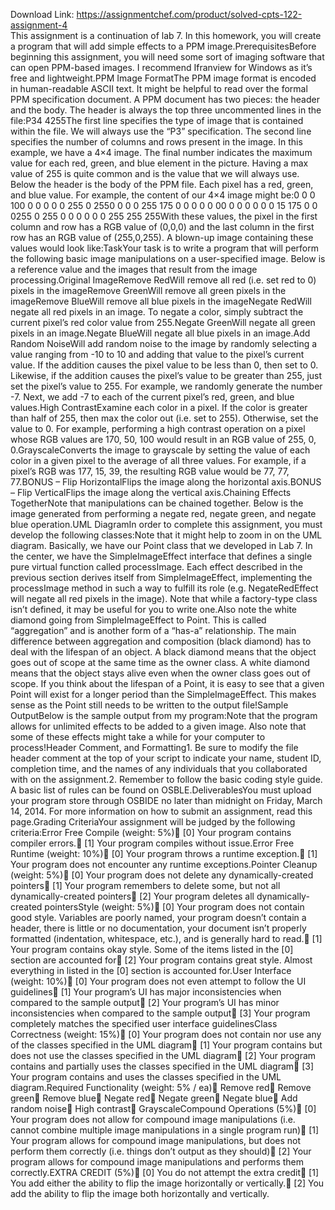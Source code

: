 Download Link: https://assignmentchef.com/product/solved-cpts-122-assignment-4
<br>
This assignment is a continuation of lab 7. In this homework, you will create a program that will add simple effects to a PPM image.PrerequisitesBefore beginning this assignment, you will need some sort of imaging software that can open PPM-based images. I recommend Ifranview for Windows as it’s free and lightweight.PPM Image FormatThe PPM image format is encoded in human-readable ASCII text. It might be helpful to read over the formal PPM specification document. A PPM document has two pieces: the header and the body. The header is always the top three uncommented lines in the file:P34 4255The first line specifies the type of image that is contained within the file. We will always use the “P3” specification. The second line specifies the number of columns and rows present in the image. In this example, we have a 4×4 image. The final number indicates the maximum value for each red, green, and blue element in the picture. Having a max value of 255 is quite common and is the value that we will always use. Below the header is the body of the PPM file. Each pixel has a red, green, and blue value. For example, the content of our 4×4 image might be:0 0 0 100 0 0 0 0 0 255 0 2550 0 0 0 255 175 0 0 0 0 0 00 0 0 0 0 0 0 15 175 0 0 0255 0 255 0 0 0 0 0 0 255 255 255With these values, the pixel in the first column and row has a RGB value of (0,0,0) and the last column in the first row has an RGB value of (255,0,255). A blown-up image containing these values would look like:TaskYour task is to write a program that will perform the following basic image manipulations on a user-specified image. Below is a reference value and the images that result from the image processing.Original ImageRemove RedWill remove all red (i.e. set red to 0) pixels in the imageRemove GreenWill remove all green pixels in the imageRemove BlueWill remove all blue pixels in the imageNegate RedWill negate all red pixels in an image. To negate a color, simply subtract the current pixel’s red color value from 255.Negate GreenWill negate all green pixels in an image.Negate BlueWill negate all blue pixels in an image.Add Random NoiseWill add random noise to the image by randomly selecting a value ranging from -10 to 10 and adding that value to the pixel’s current value. If the addition causes the pixel value to be less than 0, then set to 0. Likewise, if the addition causes the pixel’s value to be greater than 255, just set the pixel’s value to 255. For example, we randomly generate the number -7. Next, we add -7 to each of the current pixel’s red, green, and blue values.High ContrastExamine each color in a pixel. If the color is greater than half of 255, then max the color out (i.e. set to 255). Otherwise, set the value to 0. For example, performing a high contrast operation on a pixel whose RGB values are 170, 50, 100 would result in an RGB value of 255, 0, 0.GrayscaleConverts the image to grayscale by setting the value of each color in a given pixel to the average of all three values. For example, if a pixel’s RGB was 177, 15, 39, the resulting RGB value would be 77, 77, 77.BONUS – Flip HorizontalFlips the image along the horizontal axis.BONUS – Flip VerticalFlips the image along the vertical axis.Chaining Effects TogetherNote that manipulations can be chained together. Below is the image generated from performing a negate red, negate green, and negate blue operation.UML DiagramIn order to complete this assignment, you must develop the following classes:Note that it might help to zoom in on the UML diagram. Basically, we have our Point class that we developed in Lab 7. In the center, we have the SimpleImageEffect interface that defines a single pure virtual function called processImage. Each effect described in the previous section derives itself from SimpleImageEffect, implementing the processImage method in such a way to fulfill its role (e.g. NegateRedEffect will negate all red pixels in the image). Note that while a factory-type class isn’t defined, it may be useful for you to write one.Also note the white diamond going from SimpleImageEffect to Point. This is called “aggregation” and is another form of a “has-a” relationship. The main difference between aggregation and composition (black diamond) has to deal with the lifespan of an object. A black diamond means that the object goes out of scope at the same time as the owner class. A white diamond means that the object stays alive even when the owner class goes out of scope. If you think about the lifespan of a Point, it is easy to see that a given Point will exist for a longer period than the SimpleImageEffect. This makes sense as the Point still needs to be written to the output file!Sample OutputBelow is the sample output from my program:Note that the program allows for unlimited effects to be added to a given image. Also note that some of these effects might take a while for your computer to process!Header Comment, and Formatting1. Be sure to modify the file header comment at the top of your script to indicate your name, student ID, completion time, and the names of any individuals that you collaborated with on the assignment.2. Remember to follow the basic coding style guide. A basic list of rules can be found on OSBLE.DeliverablesYou must upload your program store through OSBIDE no later than midnight on Friday, March 14, 2014. For more information on how to submit an assignment, read this page.Grading CriteriaYour assignment will be judged by the following criteria:Error Free Compile (weight: 5%) [0] Your program contains compiler errors. [1] Your program compiles without issue.Error Free Runtime (weight: 10%) [0] Your program throws a runtime exception. [1] Your program does not encounter any runtime exceptions.Pointer Cleanup (weight: 5%) [0] Your program does not delete any dynamically-created pointers [1] Your program remembers to delete some, but not all dynamically-created pointers [2] Your program deletes all dynamically-created pointersStyle (weight: 5%) [0] Your program does not contain good style. Variables are poorly named, your program doesn’t contain a header, there is little or no documentation, your document isn’t properly formatted (indentation, whitespace, etc.), and is generally hard to read. [1] Your program contains okay style. Some of the items listed in the [0] section are accounted for [2] Your program contains great style. Almost everything in listed in the [0] section is accounted for.User Interface (weight: 10%) [0] Your program does not even attempt to follow the UI guidelines [1] Your program’s UI has major inconsistencies when compared to the sample output [2] Your program’s UI has minor inconsistencies when compared to the sample output [3] Your program completely matches the specified user interface guidelinesClass Correctness (weight: 15%) [0] Your program does not contain nor use any of the classes specified in the UML diagram [1] Your program contains but does not use the classes specified in the UML diagram [2] Your program contains and partially uses the classes specified in the UML diagram [3] Your program contains and uses the classes specified in the UML diagram.Required Functionality (weight: 5% / ea) Remove red Remove green Remove blue Negate red Negate green Negate blue Add random noise High contrast GrayscaleCompound Operations (5%) [0] Your program does not allow for compound image manipulations (i.e. cannot combine multiple image manipulations in a single program run) [1] Your program allows for compound image manipulations, but does not perform them correctly (i.e. things don’t output as they should) [2] Your program allows for compound image manipulations and performs them correctly.EXTRA CREDIT (5%) [0] You do not attempt the extra credit [1] You add either the ability to flip the image horizontally or vertically. [2] You add the ability to flip the image both horizontally and vertically.